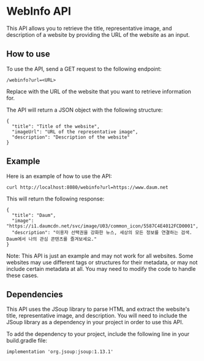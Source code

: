 # WebInfo API

This API allows you to retrieve the title, representative image, and description of a website by providing the URL of the website as an input.

## How to use
To use the API, send a GET request to the following endpoint:
```
/webinfo?url=<URL>
```
Replace <URL> with the URL of the website that you want to retrieve information for.  

The API will return a JSON object with the following structure:
```
{
  "title": "Title of the website",
  "imageUrl": "URL of the representative image",
  "description": "Description of the website"
}
```

## Example
Here is an example of how to use the API:
```
curl http://localhost:8080/webinfo?url=https://www.daum.net
```

This will return the following response:
```
{
  "title": "Daum",
  "image": "https://i1.daumcdn.net/svc/image/U03/common_icon/5587C4E4012FCD0001",
  "description": "이용자 선택권을 강화한 뉴스, 세상의 모든 정보를 연결하는 검색. Daum에서 나의 관심 콘텐츠를 즐겨보세요."
}
```
Note: This API is just an example and may not work for all websites. Some websites may use different tags or structures for their metadata, or may not include certain metadata at all. You may need to modify the code to handle these cases.

## Dependencies
This API uses the JSoup library to parse HTML and extract the website's title, representative image, and description. You will need to include the JSoup library as a dependency in your project in order to use this API.

To add the dependency to your project, include the following line in your build.gradle file:
```
implementation 'org.jsoup:jsoup:1.13.1'
```

